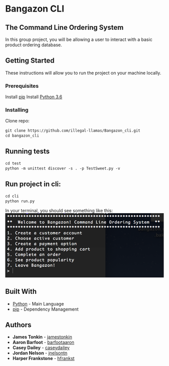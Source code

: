 # Bangazon CLI

## The Command Line Ordering System
In this group project, you will be allowing a user to interact with a basic product ordering database.


## Getting Started
These instructions will allow you to run the project on your machine locally.


### Prerequisites
Install [pip](https://packaging.python.org/installing/)
Install [Python 3.6](https://www.python.org/downloads/)


### Installing
Clone repo:
```
git clone https://github.com/illegal-llamas/Bangazon_cli.git
cd bangazon_cli
```


## Running tests
```
cd test
python -m unittest discover -s . -p TestSweet.py -v
```


## Run project in cli:
```
cd cli
python run.py
```
In your terminal, you should see something like this:
![cli menu screen shot](images/cli_menu.png?raw=true)


## Built With
* [Python](http://www.dropwizard.io/1.0.2/docs/) - Main Language
* [pip](https://maven.apache.org/) - Dependency Management


## Authors
* **James Tonkin** - [jamestonkin](https://github.com/jamestonkin)
* **Aaron Barfoot** - [barfootaaron](https://github.com/barfootaaron)
* **Casey Dailey** - [caseydailey](https://github.com/caseydailey)
* **Jordan Nelson** - [jnelsontn](https://github.com/jnelsontn)
* **Harper Frankstone** - [hfrankst](https://github.com/hfrankst)




